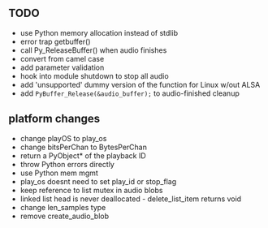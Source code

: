 ## TODO

* use Python memory allocation instead of stdlib
* error trap getbuffer()
* call Py_ReleaseBuffer() when audio finishes
* convert from camel case
* add parameter validation
* hook into module shutdown to stop all audio
* add 'unsupported' dummy version of the function for Linux w/out ALSA
* add `PyBuffer_Release(&audio_buffer);`  to audio-finished cleanup

## platform changes

* change playOS to play_os
* change bitsPerChan to BytesPerChan
* return a PyObject* of the playback ID
* throw Python errors directly
* use Python mem mgmt
* play_os doesnt need to set play_id or stop_flag
* keep reference to list mutex in audio blobs
* linked list head is never deallocated - delete_list_item returns void
* change len_samples type
* remove create_audio_blob 